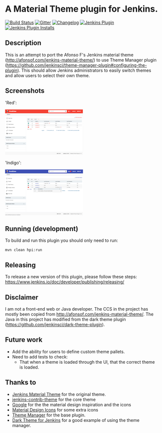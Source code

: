 # A Material Theme plugin for Jenkins.

[![Build Status](https://ci.jenkins.io/job/Plugins/job/material-theme-plugin/job/master/badge/icon)](https://ci.jenkins.io/job/Plugins/job/material-theme-plugin/job/master/)
[![Gitter](https://badges.gitter.im/jenkinsci/ux-sig.svg)](https://gitter.im/jenkinsci/ux-sig?utm_source=badge&utm_medium=badge&utm_campaign=pr-badge)
[![Changelog](https://img.shields.io/github/release/jenkinsci/material-theme.svg?label=changelog)](https://github.com/jenkinsci/material-theme-plugin/releases/)
[![Jenkins Plugin](https://img.shields.io/jenkins/plugin/v/material-theme.svg)](https://plugins.jenkins.io/material-theme)
[![Jenkins Plugin Installs](https://img.shields.io/jenkins/plugin/i/material-theme.svg?color=blue)](https://plugins.jenkins.io/material-theme)

## Description
This is an attempt to port the Afonso F's Jenkins material theme (http://afonsof.com/jenkins-material-theme/) to use Theme Manager plugin (https://github.com/jenkinsci/theme-manager-plugin#configuring-the-plugin).
This should allow Jenkins administrators to easily switch themes and allow users to select their own theme.

## Screenshots
'Red':

[![Screenshot jenkins-material-red main](screenshots/red_main_small.png)](screenshots/red_main_large.png)

'Indigo':

[![Screenshot jenkins-material-red main](screenshots/indigo_main_small.png)](screenshots/indigo_main_large.png)

## Running (development)
To build and run this plugin you should only need to run:
```
mvn clean hpi:run
```

## Releasing
To release a new version of this plugin, please follow these steps: 
https://www.jenkins.io/doc/developer/publishing/releasing/

## Disclaimer
I am not a front-end web or Java developer. The CCS in the project has mostly been copied from http://afonsof.com/jenkins-material-theme/. The Java in this project has modified from the dark theme plugin (https://github.com/jenkinsci/dark-theme-plugin). 

## Future work
- Add the ability for users to define custom theme pallets.
- Need to add tests to check:
  - That when a theme is loaded through the UI, that the correct theme is loaded.

## Thanks to
- [Jenkins Material Theme][jenkins-material-theme] for the original theme.
- [jenkins-contrib-theme][jenkins-contrib-theme] for the core theme
- [Google][google] for the the material design inspiration and the icons
- [Material Design Icons][material-design-icons] for some extra icons
- [Theme Manager][theme-manager-plugin] for the base plugin.
- [Dark Theme for Jenkins][dark-theme-plugin] for a good example of using the theme manager.

[jenkins-contrib-theme]: https://github.com/jenkins-contrib-themes/jenkins-core-theme
[google]: https://www.google.com/design/spec/material-design/introduction.html
[material-design-icons]: https://materialdesignicons.com/
[jenkins-material-theme]: https://github.com/afonsof/jenkins-material-theme
[theme-manager-plugin]: https://plugins.jenkins.io/theme-manager/
[dark-theme-plugin]: https://plugins.jenkins.io/dark-theme/
